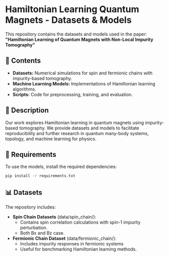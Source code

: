 # Hamiltonian Learning Quantum Magnets - Datasets & Models

This repository contains the datasets and models used in the paper:  
**"Hamiltonian Learning of Quantum Magnets with Non-Local Impurity Tomography"**  

## 📂 Contents
- **Datasets:** Numerical simulations for spin and fermionic chains with impurity-based tomography.
- **Machine Learning Models:** Implementations of Hamiltonian learning algorithms.
- **Scripts:** Code for preprocessing, training, and evaluation.

## 📜 Description
Our work explores Hamiltonian learning in quantum magnets using impurity-based tomography. We provide datasets and models to facilitate reproducibility and further research in quantum many-body systems, topology, and machine learning for physics.

## 🔧 Requirements
To use the models, install the required dependencies:
```bash
pip install -r requirements.txt
```

## 📊 Datasets
The repository includes:

- **Spin Chain Datasets** (data/spin_chain/):
  - Contains spin correlation calculations with spin-1 impurity perturbation.
  - Both Bx and Bz case.
- **Fermionic Chain Dataset** (data/fermionic_chain/):
  - Includes impurity responses in fermionic systems
  - Useful for benchmarking Hamiltonian learning methods.
